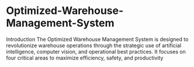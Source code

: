 # Optimized-Warehouse-Management-System
Introduction
The Optimized Warehouse Management System is designed to revolutionize warehouse operations through the strategic use of artificial intelligence, computer vision, and operational best practices. It focuses on four critical areas to maximize efficiency, safety, and productivity
